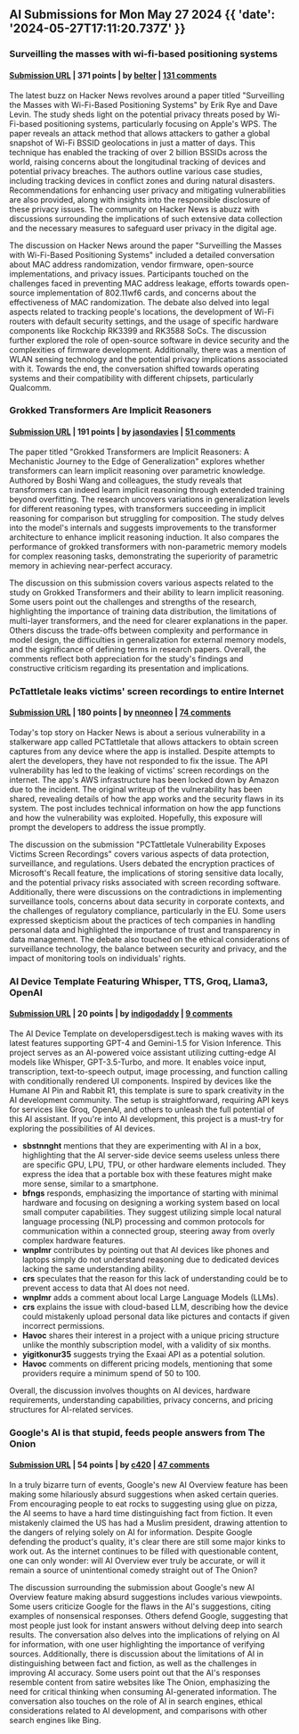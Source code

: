 ## AI Submissions for Mon May 27 2024 {{ 'date': '2024-05-27T17:11:20.737Z' }}

### Surveilling the masses with wi-fi-based positioning systems

#### [Submission URL](https://arxiv.org/abs/2405.14975) | 371 points | by [belter](https://news.ycombinator.com/user?id=belter) | [131 comments](https://news.ycombinator.com/item?id=40492234)

The latest buzz on Hacker News revolves around a paper titled "Surveilling the Masses with Wi-Fi-Based Positioning Systems" by Erik Rye and Dave Levin. The study sheds light on the potential privacy threats posed by Wi-Fi-based positioning systems, particularly focusing on Apple's WPS. The paper reveals an attack method that allows attackers to gather a global snapshot of Wi-Fi BSSID geolocations in just a matter of days. This technique has enabled the tracking of over 2 billion BSSIDs across the world, raising concerns about the longitudinal tracking of devices and potential privacy breaches. The authors outline various case studies, including tracking devices in conflict zones and during natural disasters. Recommendations for enhancing user privacy and mitigating vulnerabilities are also provided, along with insights into the responsible disclosure of these privacy issues. The community on Hacker News is abuzz with discussions surrounding the implications of such extensive data collection and the necessary measures to safeguard user privacy in the digital age.

The discussion on Hacker News around the paper "Surveilling the Masses with Wi-Fi-Based Positioning Systems" included a detailed conversation about MAC address randomization, vendor firmware, open-source implementations, and privacy issues. Participants touched on the challenges faced in preventing MAC address leakage, efforts towards open-source implementation of 802.11wf6 cards, and concerns about the effectiveness of MAC randomization. The debate also delved into legal aspects related to tracking people's locations, the development of Wi-Fi routers with default security settings, and the usage of specific hardware components like Rockchip RK3399 and RK3588 SoCs. The discussion further explored the role of open-source software in device security and the complexities of firmware development. Additionally, there was a mention of WLAN sensing technology and the potential privacy implications associated with it. Towards the end, the conversation shifted towards operating systems and their compatibility with different chipsets, particularly Qualcomm.

### Grokked Transformers Are Implicit Reasoners

#### [Submission URL](https://arxiv.org/abs/2405.15071) | 191 points | by [jasondavies](https://news.ycombinator.com/user?id=jasondavies) | [51 comments](https://news.ycombinator.com/item?id=40495149)

The paper titled "Grokked Transformers are Implicit Reasoners: A Mechanistic Journey to the Edge of Generalization" explores whether transformers can learn implicit reasoning over parametric knowledge. Authored by Boshi Wang and colleagues, the study reveals that transformers can indeed learn implicit reasoning through extended training beyond overfitting. The research uncovers variations in generalization levels for different reasoning types, with transformers succeeding in implicit reasoning for comparison but struggling for composition. The study delves into the model's internals and suggests improvements to the transformer architecture to enhance implicit reasoning induction. It also compares the performance of grokked transformers with non-parametric memory models for complex reasoning tasks, demonstrating the superiority of parametric memory in achieving near-perfect accuracy.

The discussion on this submission covers various aspects related to the study on Grokked Transformers and their ability to learn implicit reasoning. Some users point out the challenges and strengths of the research, highlighting the importance of training data distribution, the limitations of multi-layer transformers, and the need for clearer explanations in the paper. Others discuss the trade-offs between complexity and performance in model design, the difficulties in generalization for external memory models, and the significance of defining terms in research papers. Overall, the comments reflect both appreciation for the study's findings and constructive criticism regarding its presentation and implications.

### PcTattletale leaks victims' screen recordings to entire Internet

#### [Submission URL](https://www.ericdaigle.ca/pctattletale-leaking-screen-captures/) | 180 points | by [nneonneo](https://news.ycombinator.com/user?id=nneonneo) | [74 comments](https://news.ycombinator.com/item?id=40486991)

Today's top story on Hacker News is about a serious vulnerability in a stalkerware app called PCTattletale that allows attackers to obtain screen captures from any device where the app is installed. Despite attempts to alert the developers, they have not responded to fix the issue. The API vulnerability has led to the leaking of victims' screen recordings on the internet. The app's AWS infrastructure has been locked down by Amazon due to the incident. The original writeup of the vulnerability has been shared, revealing details of how the app works and the security flaws in its system. The post includes technical information on how the app functions and how the vulnerability was exploited. Hopefully, this exposure will prompt the developers to address the issue promptly.

The discussion on the submission "PCTattletale Vulnerability Exposes Victims Screen Recordings" covers various aspects of data protection, surveillance, and regulations. Users debated the encryption practices of Microsoft's Recall feature, the implications of storing sensitive data locally, and the potential privacy risks associated with screen recording software. Additionally, there were discussions on the contradictions in implementing surveillance tools, concerns about data security in corporate contexts, and the challenges of regulatory compliance, particularly in the EU. Some users expressed skepticism about the practices of tech companies in handling personal data and highlighted the importance of trust and transparency in data management. The debate also touched on the ethical considerations of surveillance technology, the balance between security and privacy, and the impact of monitoring tools on individuals' rights.

### AI Device Template Featuring Whisper, TTS, Groq, Llama3, OpenAI

#### [Submission URL](https://github.com/developersdigest/ai-devices) | 20 points | by [indigodaddy](https://news.ycombinator.com/user?id=indigodaddy) | [9 comments](https://news.ycombinator.com/item?id=40492789)

The AI Device Template on developersdigest.tech is making waves with its latest features supporting GPT-4 and Gemini-1.5 for Vision Inference. This project serves as an AI-powered voice assistant utilizing cutting-edge AI models like Whisper, GPT-3.5-Turbo, and more. It enables voice input, transcription, text-to-speech output, image processing, and function calling with conditionally rendered UI components. Inspired by devices like the Humane AI Pin and Rabbit R1, this template is sure to spark creativity in the AI development community. The setup is straightforward, requiring API keys for services like Groq, OpenAI, and others to unleash the full potential of this AI assistant. If you're into AI development, this project is a must-try for exploring the possibilities of AI devices.

- **sbstnnght** mentions that they are experimenting with AI in a box, highlighting that the AI server-side device seems useless unless there are specific GPU, LPU, TPU, or other hardware elements included. They express the idea that a portable box with these features might make more sense, similar to a smartphone.
- **bfngs** responds, emphasizing the importance of starting with minimal hardware and focusing on designing a working system based on local small computer capabilities. They suggest utilizing simple local natural language processing (NLP) processing and common protocols for communication within a connected group, steering away from overly complex hardware features.
- **wnplmr** contributes by pointing out that AI devices like phones and laptops simply do not understand reasoning due to dedicated devices lacking the same understanding ability.
- **crs** speculates that the reason for this lack of understanding could be to prevent access to data that AI does not need.
- **wnplmr** adds a comment about local Large Language Models (LLMs).
- **crs** explains the issue with cloud-based LLM, describing how the device could mistakenly upload personal data like pictures and contacts if given incorrect permissions.
- **Havoc** shares their interest in a project with a unique pricing structure unlike the monthly subscription model, with a validity of six months.
- **yigitkonur35** suggests trying the Exaai API as a potential solution.
- **Havoc** comments on different pricing models, mentioning that some providers require a minimum spend of 50 to 100.

Overall, the discussion involves thoughts on AI devices, hardware requirements, understanding capabilities, privacy concerns, and pricing structures for AI-related services.

### Google's AI is that stupid, feeds people answers from The Onion

#### [Submission URL](https://www.avclub.com/google-s-ai-feeds-answers-from-the-onion-1851500362) | 54 points | by [c420](https://news.ycombinator.com/user?id=c420) | [47 comments](https://news.ycombinator.com/item?id=40493136)

In a truly bizarre turn of events, Google's new AI Overview feature has been making some hilariously absurd suggestions when asked certain queries. From encouraging people to eat rocks to suggesting using glue on pizza, the AI seems to have a hard time distinguishing fact from fiction. It even mistakenly claimed the US has had a Muslim president, drawing attention to the dangers of relying solely on AI for information. Despite Google defending the product's quality, it's clear there are still some major kinks to work out. As the internet continues to be filled with questionable content, one can only wonder: will AI Overview ever truly be accurate, or will it remain a source of unintentional comedy straight out of The Onion?

The discussion surrounding the submission about Google's new AI Overview feature making absurd suggestions includes various viewpoints. Some users criticize Google for the flaws in the AI's suggestions, citing examples of nonsensical responses. Others defend Google, suggesting that most people just look for instant answers without delving deep into search results. The conversation also delves into the implications of relying on AI for information, with one user highlighting the importance of verifying sources. Additionally, there is discussion about the limitations of AI in distinguishing between fact and fiction, as well as the challenges in improving AI accuracy. Some users point out that the AI's responses resemble content from satire websites like The Onion, emphasizing the need for critical thinking when consuming AI-generated information. The conversation also touches on the role of AI in search engines, ethical considerations related to AI development, and comparisons with other search engines like Bing.

